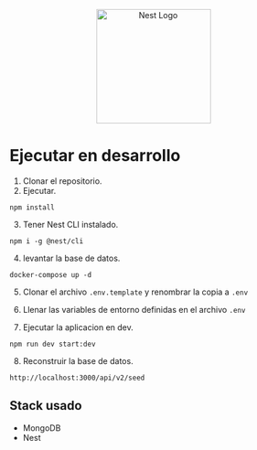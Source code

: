 <p align="center">
  <a href="http://nestjs.com/" target="blank"><img src="https://nestjs.com/img/logo-small.svg" width="200" alt="Nest Logo" /></a>
</p>

# Ejecutar en desarrollo

1. Clonar el repositorio.
2. Ejecutar.

```
npm install
```

3. Tener Nest CLI instalado.

```
npm i -g @nest/cli
```

4. levantar la base de datos.

```
docker-compose up -d
```

5. Clonar el archivo `.env.template` y renombrar la copia a `.env`

6. Llenar las variables de entorno definidas en el archivo `.env`

7. Ejecutar la aplicacion en dev.

```
npm run dev start:dev
```

8. Reconstruir la base de datos.

```
http://localhost:3000/api/v2/seed
```

## Stack usado

- MongoDB
- Nest
